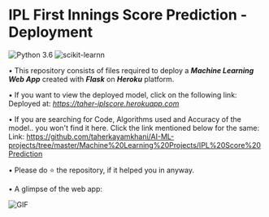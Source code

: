 # IPL First Innings Score Prediction - Deployment
![Python 3.6](https://img.shields.io/badge/Python-3.6-brightgreen.svg) ![scikit-learnn](https://img.shields.io/badge/Library-Scikit_Learn-orange.svg)

• This repository consists of files required to deploy a ___Machine Learning Web App___ created with ___Flask___ on ___Heroku___ platform.

• If you want to view the deployed model, click on the following link:<br />
Deployed at: _https://taher-iplscore.herokuapp.com_

• If you are searching for Code, Algorithms used and Accuracy of the model.. you won't find it here. Click the link mentioned below for the same:
Link: https://github.com/taherkayamkhani/AI-ML-projects/tree/master/Machine%20Learning%20Projects/IPL%20Score%20Prediction

• Please do ⭐ the repository, if it helped you in anyway.

• A glimpse of the web app:

 ![GIF](readme_resources/ipl-first-innings-score-web-app.gif)
